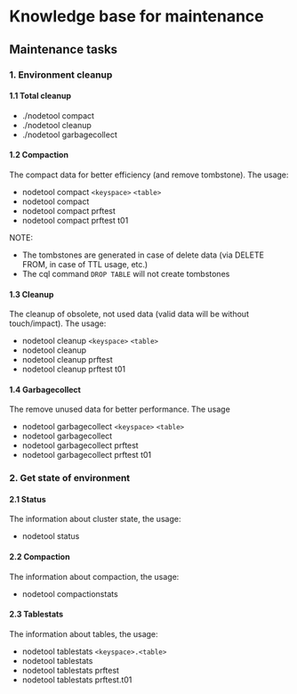 # Knowledge base for maintenance

## Maintenance tasks

### 1. Environment cleanup

#### 1.1 Total cleanup

 - ./nodetool compact
 - ./nodetool cleanup
 - ./nodetool garbagecollect

#### 1.2 Compaction

The compact data for better efficiency (and remove tombstone). The usage: 
 - nodetool compact `<keyspace>` `<table>`
 - nodetool compact
 - nodetool compact prftest
 - nodetool compact prftest t01

NOTE: 
 - The tombstones are generated in case of delete data (via DELETE FROM, in case of TTL usage, etc.)
 - The cql command `DROP TABLE` will not create tombstones 

#### 1.3 Cleanup

The cleanup of obsolete, not used data (valid data will be without touch/impact). The usage:
 - nodetool cleanup `<keyspace>` `<table>`
 - nodetool cleanup 
 - nodetool cleanup prftest 
 - nodetool cleanup prftest t01

#### 1.4 Garbagecollect

The remove unused data for better performance. The usage 
 - nodetool garbagecollect `<keyspace>` `<table>`
 - nodetool garbagecollect 
 - nodetool garbagecollect prftest 
 - nodetool garbagecollect prftest t01

### 2. Get state of environment

#### 2.1 Status

The information about cluster state, the usage:
 - nodetool status

#### 2.2 Compaction

The information about compaction, the usage:
 - nodetool compactionstats

#### 2.3 Tablestats

The information about tables, the usage:
 - nodetool tablestats `<keyspace>.<table>`
 - nodetool tablestats
 - nodetool tablestats prftest
 - nodetool tablestats prftest.t01
